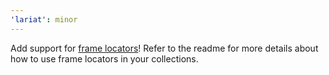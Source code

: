 ```yaml
---
'lariat': minor
---
```


Add support for [frame locators](https://playwright.dev/docs/next/api/class-framelocator)! Refer to the readme for more details about how to use frame locators in your collections.
